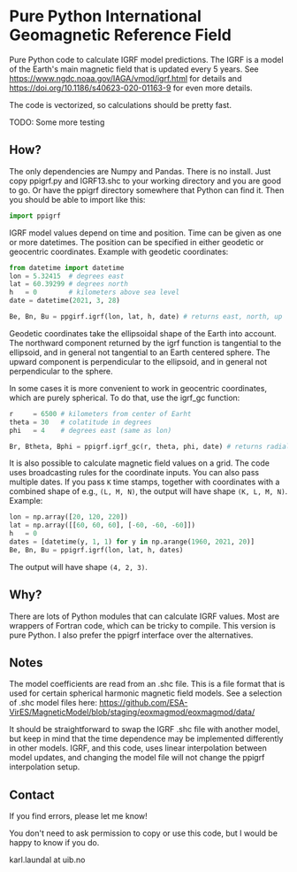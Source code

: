 # Pure Python International Geomagnetic Reference Field
Pure Python code to calculate IGRF model predictions. The IGRF is a model of the Earth's main magnetic field that is updated every 5 years.
See https://www.ngdc.noaa.gov/IAGA/vmod/igrf.html for details and https://doi.org/10.1186/s40623-020-01163-9 for even more details.

The code is vectorized, so calculations should be pretty fast.  

TODO: Some more testing

## How?
The only dependencies are Numpy and Pandas. There is no install. Just copy ppigrf.py and IGRF13.shc to your working directory and you are good to go. Or have the ppigrf directory somewhere that Python can find it. Then you should be able to import like this:
```python
import ppigrf
```
IGRF model values depend on time and position. Time can be given as one or more datetimes. The position can be specified in either geodetic or geocentric coordinates. Example with geodetic coordinates:
```python
from datetime import datetime
lon = 5.32415  # degrees east
lat = 60.39299 # degrees north
h   = 0        # kilometers above sea level
date = datetime(2021, 3, 28)

Be, Bn, Bu = ppgirf.igrf(lon, lat, h, date) # returns east, north, up
```
Geodetic coordinates take the ellipsoidal shape of the Earth into account. The northward component returned by the igrf function is tangential to the ellipsoid, and in general not tangential to an Earth centered sphere. The upward component is perpendicular to the ellipsoid, and in general not perpendicular to the sphere. 

In some cases it is more convenient to work in geocentric coordinates, which are purely spherical. To do that, use the igrf_gc function:
```python
r     = 6500 # kilometers from center of Earht
theta = 30   # colatitude in degrees
phi   = 4    # degrees east (same as lon)

Br, Btheta, Bphi = ppigrf.igrf_gc(r, theta, phi, date) # returns radial, south, east
```

It is also possible to calculate magnetic field values on a grid. The code uses broadcasting rules for the coordinate inputs. You can also pass multiple dates. If you pass `K` time stamps, together with coordinates with a combined shape of e.g., `(L, M, N)`, the output will have shape `(K, L, M, N)`. Example:
```python
lon = np.array([20, 120, 220])
lat = np.array([[60, 60, 60], [-60, -60, -60]])
h   = 0
dates = [datetime(y, 1, 1) for y in np.arange(1960, 2021, 20)]
Be, Bn, Bu = ppigrf.igrf(lon, lat, h, dates)
```
The output will have shape `(4, 2, 3)`.

## Why?
There are lots of Python modules that can calculate IGRF values. Most are wrappers of Fortran code, which can be tricky to compile. This version is pure Python. I also prefer the ppigrf interface over the alternatives.


## Notes
The model coefficients are read from an .shc file. This is a file format that is used for certain spherical harmonic magnetic field models. See a selection of .shc model files here:
https://github.com/ESA-VirES/MagneticModel/blob/staging/eoxmagmod/eoxmagmod/data/

It should be straightforward to swap the IGRF .shc file with another model, but keep in mind that the time dependence may be implemented differently in other models. IGRF, and this code, uses linear interpolation between model updates, and changing the model file will not change the ppigrf interpolation setup. 


## Contact
If you find errors, please let me know! 

You don't need to ask permission to copy or use this code, but I would be happy to know if you do. 

karl.laundal at uib.no